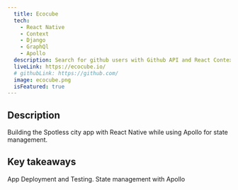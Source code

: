 ```yaml
---
  title: Ecocube 
  tech:
    - React Native
    - Context
    - Django 
    - GraphQl
    - Apollo 
  description: Search for github users with Github API and React Context.
  liveLink: https://ecocube.io/
  # githubLink: https://github.com/
  image: ecocube.png
  isFeatured: true
---
```


## Description

Building the Spotless city app with React Native while using Apollo for state management. 

## Key takeaways

App Deployment and Testing.
State management with Apollo 

